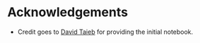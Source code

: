 # Acknowledgements

* Credit goes to [David Taieb](https://github.com/DTAIEB) for providing the initial notebook.
